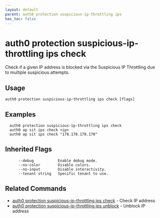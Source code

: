 ```yaml
---
layout: default
parent: auth0 protection suspicious-ip-throttling ips
has_toc: false
---
```

# auth0 protection suspicious-ip-throttling ips check

Check if a given IP address is blocked via the Suspicious IP Throttling due to multiple suspicious attempts.

## Usage
```
auth0 protection suspicious-ip-throttling ips check [flags]
```

## Examples

```
  auth0 protection suspicious-ip-throttling ips check
  auth0 ap sit ips check <ip>
  auth0 ap sit ips check "178.178.178.178"
```




## Inherited Flags

```
      --debug           Enable debug mode.
      --no-color        Disable colors.
      --no-input        Disable interactivity.
      --tenant string   Specific tenant to use.
```


## Related Commands

- [auth0 protection suspicious-ip-throttling ips check](auth0_protection_suspicious-ip-throttling_ips_check.md) - Check IP address
- [auth0 protection suspicious-ip-throttling ips unblock](auth0_protection_suspicious-ip-throttling_ips_unblock.md) - Unblock IP address


